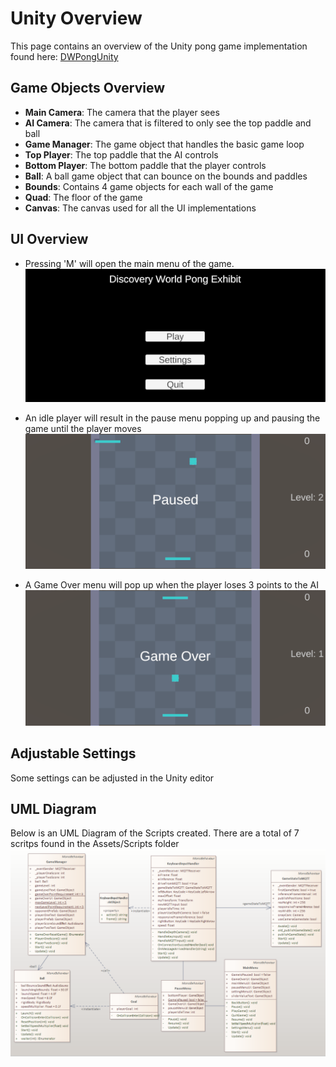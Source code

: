 # Unity Overview

This page contains an overview of the Unity pong game implementation found here: [DWPongUnity](https://github.com/dangnicholas/DWPongUnity)

## Game Objects Overview
- **Main Camera**: The camera that the player sees
- **AI Camera**: The camera that is filtered to only see the top paddle and ball
- **Game Manager**: The game object that handles the basic game loop
- **Top Player**: The top paddle that the AI controls
- **Bottom Player**: The bottom paddle that the player controls
- **Ball**: A ball game object that can bounce on the bounds and paddles
- **Bounds**: Contains 4 game objects for each wall of the game
- **Quad**: The floor of the game
- **Canvas**: The canvas used for all the UI implementations

## UI Overview

- Pressing 'M' will open the main menu of the game.
![img](main_menu.png)

- An idle player will result in the pause menu popping up and pausing the game until the player moves
![img](pause_menu.png)

- A Game Over menu will pop up when the player loses 3 points to the AI
![img](game_over_menu.png)

## Adjustable Settings
Some settings can be adjusted in the Unity editor

## UML Diagram

Below is an UML Diagram of the Scripts created. There are a total of 7 scritps found in the Assets/Scripts folder
![img](DWPongUnity_UML.png)
